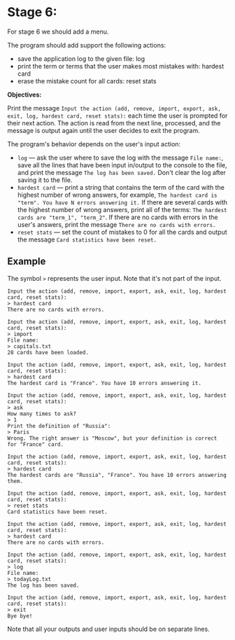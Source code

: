 # Stage 6:

For stage 6 we should add a menu.

The program should add support the following actions:

- save the application log to the given file: log
- print the term or terms that the user makes most mistakes with: hardest card
- erase the mistake count for all cards: reset stats


**Objectives:**

Print the message `Input the action (add, remove, import, export, ask, exit, log, hardest card, reset stats):` each time the user is prompted for their next action. The action is read from the next line, processed, and the message is output again until the user decides to exit the program.

The program's behavior depends on the user's input action:

- `log` — ask the user where to save the log with the message `File name:`, save all the lines that have been input in/output to the console to the file, and print the message `The log has been saved.` Don't clear the log after saving it to the file.
- `hardest card` — print a string that contains the term of the card with the highest number of wrong answers, for example, `The hardest card is "term". You have N errors answering it.` If there are several cards with the highest number of wrong answers, print all of the terms: `The hardest cards are "term_1", "term_2"`. If there are no cards with errors in the user's answers, print the message `There are no cards with errors.`
- `reset stats` — set the count of mistakes to 0 for all the cards and output the message `Card statistics have been reset.`


## Example

The symbol `>` represents the user input. Note that it's not part of the input.

```
Input the action (add, remove, import, export, ask, exit, log, hardest card, reset stats):
> hardest card
There are no cards with errors.

Input the action (add, remove, import, export, ask, exit, log, hardest card, reset stats):
> import
File name:
> capitals.txt
28 cards have been loaded.

Input the action (add, remove, import, export, ask, exit, log, hardest card, reset stats):
> hardest card
The hardest card is "France". You have 10 errors answering it.

Input the action (add, remove, import, export, ask, exit, log, hardest card, reset stats):
> ask
How many times to ask?
> 1
Print the definition of "Russia":
> Paris
Wrong. The right answer is "Moscow", but your definition is correct for "France" card.

Input the action (add, remove, import, export, ask, exit, log, hardest card, reset stats):
> hardest card
The hardest cards are "Russia", "France". You have 10 errors answering them.

Input the action (add, remove, import, export, ask, exit, log, hardest card, reset stats):
> reset stats
Card statistics have been reset.

Input the action (add, remove, import, export, ask, exit, log, hardest card, reset stats):
> hardest card
There are no cards with errors.

Input the action (add, remove, import, export, ask, exit, log, hardest card, reset stats):
> log
File name:
> todayLog.txt
The log has been saved.

Input the action (add, remove, import, export, ask, exit, log, hardest card, reset stats):
> exit
Bye bye!
```

Note that all your outputs and user inputs should be on separate lines.